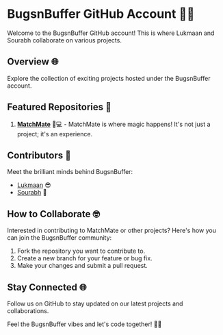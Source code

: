 # BugsnBuffer GitHub Account 🐞🚀

Welcome to the BugsnBuffer GitHub account! This is where Lukmaan and Sourabh collaborate on various projects.

## Overview 🌐

Explore the collection of exciting projects hosted under the BugsnBuffer account.

## Featured Repositories 🚀

1. **[MatchMate](https://github.com/bugsnbuffer/MatchMate)** 🎯💻 - MatchMate is where magic happens! It's not just a project; it's an experience.

## Contributors 🤝

Meet the brilliant minds behind BugsnBuffer:

- [Lukmaan](https://github.com/lukmaann) 😎
- [Sourabh](https://github.com/sourabh32) 🚀

## How to Collaborate 🤓

Interested in contributing to MatchMate or other projects? Here's how you can join the BugsnBuffer community:

1. Fork the repository you want to contribute to.
2. Create a new branch for your feature or bug fix.
3. Make your changes and submit a pull request.

## Stay Connected 🌐

Follow us on GitHub to stay updated on our latest projects and collaborations.

Feel the BugsnBuffer vibes and let's code together! 🚀✨
